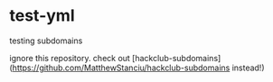 # test-yml
testing subdomains

ignore this repository. check out [hackclub-subdomains](https://github.com/MatthewStanciu/hackclub-subdomains instead!)

